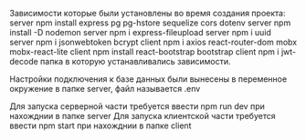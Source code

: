 Зависимости которые были установлены во время создания проекта:
server npm install express pg pg-hstore sequelize cors dotenv
server npm install -D nodemon
server npm i express-fileupload
server npm i uuid
server npm i jsonwebtoken bcrypt
client npm i axios react-router-dom mobx mobx-react-lite
client npm install react-bootstrap bootstrap
client npm i jwt-decode
папка в которую устанавливались зависимости.

Настройки подключения к базе данных были вынесены в переменное окружение в папке server, файл называется .env

Для запуска серверной части требуется ввести npm run dev при нахожднии в папке server
Для запуска клиентской части требуется ввести npm start при нахожднии в папке client
